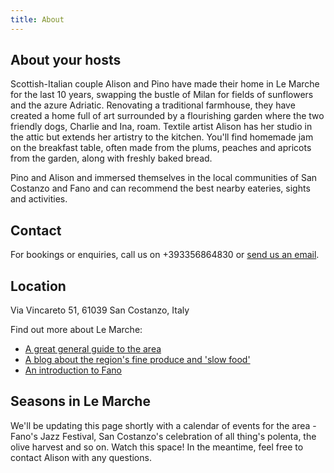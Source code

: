 ```yaml
---
title: About
---
```


## About your hosts

Scottish-Italian couple Alison and Pino have made their home in Le
Marche for the last 10 years, swapping the bustle of Milan for fields of
sunflowers and the azure Adriatic. Renovating a traditional farmhouse,
they have created a home full of art surrounded by a flourishing garden
where the two friendly dogs, Charlie and Ina, roam. Textile artist
Alison has her studio in the attic but extends her artistry to the
kitchen. You'll find homemade jam on the breakfast table, often made
from the plums, peaches and apricots from the garden, along with freshly
baked bread. 

Pino and Alison and immersed themselves in the local communities of San
Costanzo and Fano and can recommend the best nearby eateries, sights and
activities.

## Contact

For bookings or enquiries, call us on +393356864830 or [send us an
email](mailto:alisonscott@libero.it).

## Location

Via Vincareto 51, 61039 San Costanzo, Italy

Find out more about Le Marche:

* [A great general guide to the area](http://www.le-marche.com/)
* [A blog about the region's fine produce and 'slow food'](http://www.le-marche-off-the-beaten-track.com/2010/11/italy-slow-food-le-marche/)
* [An introduction to Fano](http://www.italythisway.com/places/fano.php)

## Seasons in Le Marche

We'll be updating this page shortly with a calendar of events for the
area - Fano's Jazz Festival, San Costanzo's celebration of all thing's
polenta, the olive harvest and so on. Watch this space! In the meantime,
feel free to contact Alison with any questions.

